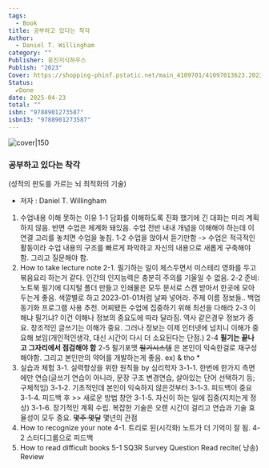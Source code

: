 ```yaml
---
tags:
  - Book
title: 공부하고 있다는 착각
Author:
  - Daniel T. Willingham
category: ""
Publisher: 웅진지식하우스
Publish: "2023"
Cover: https://shopping-phinf.pstatic.net/main_4109701/41097013623.20230926085248.jpg
Status:
  ✔️Done
date: 2025-04-23
total: ""
isbn: "9788901273587"
isbn13: "9788901273587"
---
```


![cover|150](https://shopping-phinf.pstatic.net/main_4109701/41097013623.20230926085248.jpg)
###  공부하고 있다는 착각
(성적의 판도를 가르는 뇌 최적화의 기술)    
- 저자 : Daniel T. Willingham

1.  수업내용 이해 못하는 이유
	1-1 담화를 이해하도록 진화 했기에 긴 대화는 미리 계획하지 않음. 반면 수업은 체계화 돼있음. 수업 전반 내내 개념을 이해해야 하는데 이 연결 고리를 놓치면 수업을 놓침.
	1-2 수업을 앉아서 듣기만함 -> 수업은 적극적인 활동이라 수업 내용의 구조를 빠르게 파악하고 자신의 내용으로 새롭게 구축해야 함. 그리고 질문해야 함. 
2. How to take lecture note
	2-1. 필기하는 일이 체스두면서 미스테리 영화를 두고 볶음요리 하는거 같다. 인간의 인지능력은 충분히 주의를 기울일 수 없음. 
	2-2 준비: 노트북 필기에 디지털 폴더 만들고 인쇄물은 모두 문서로 스캔 받아서 한곳에 모아 두는게 좋음. 색깔별로  하고 2023-01-01처럼 날짜 넣어라. 주제 이름 정보들.. 백업 동기화 프로그램 사용 추천. 어찌됐든 수업에 집중하기 위해 최선을 다해라
	2-3 이해냐 필기냐? 이건 이해나 정보의 중요도에 따라 달라짐. 역사 같은경우 정보가 중요. 창조적인 글쓰기는 이해가 중요. 그러나 정보는 이제 인터넷에 넘치니 이해가 중요해 보임(개인적인생각, 대신 시간이 다시 더 소요된다는 단점.)
	2-4 **필기는 끝나고 그자리에서 점검해야 함** 
	2-5 필기포맷 ~~필기시스템~~ 은 본인이 익숙한걸로 재구성 해야함. 그리고 본인만의 약어를 개발하는게 좋음. ex) & tho * 
3. 실습과 체험
	3-1. 실력항상을 위한 원칙들 by 심리학자
		3-1-1. 한번에 한가지 측면에만 연습(글쓰기 연습이 아니라, 문장 구조 변경연습, 살아있는 단어 선택하기 등;구체적임)
		3-1-2. 기초적인데 본인이 익숙하지 않은것부터
		3-1-3. 피드백이 중요
		3-1-4. 피드백 후 >> 새로운 방법 창안
		3-1-5. 자신이 하는 일에 집중(지치는게 정상)
		3-1-6. 장기적인 계획 수립. 복잡한 기술은 오랜 시간이 걸리고 연습과 기술 효율성이 모두 중요. ~~몇주 몇달~~ 몇년의 관점
4. How to recognize your note
	4-1. 트리로 된(시각화) 노트가 더 기억이 잘 됨. 
	4-2 스터디그룹으로 피드백
5. How to read difficult books
	5-1 SQ3R 
		Survey
		Question
		Read
		recite( 낭송)
		Review